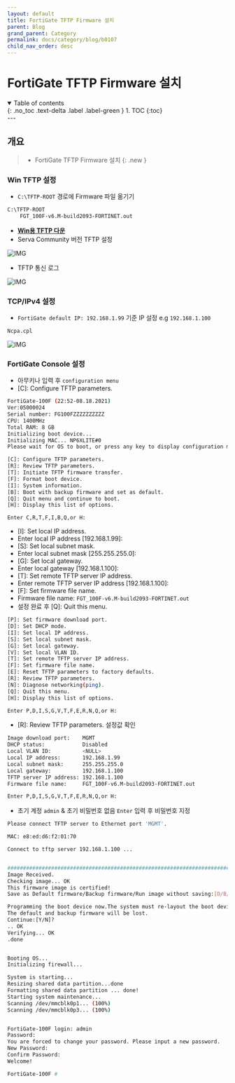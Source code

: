 ```yaml
---
layout: default
title: FortiGate TFTP Firmware 설치
parent: Blog
grand_parent: Category
permalink: docs/category/blog/b0107
child_nav_order: desc
---
```

# FortiGate TFTP Firmware 설치
<details open markdown="block">
  <summary>
    Table of contents
  </summary>
  {: .no_toc .text-delta .label .label-green }
1. TOC
{:toc}
</details>
---

## 개요

> - FortiGate TFTP Firmware 설치
{: .new }


### Win TFTP 설정

- `C:\TFTP-ROOT` 경로에 Firmware 파일 옮기기

```bash
C:\TFTP-ROOT
    FGT_100F-v6.M-build2093-FORTINET.out
```

- [**Win용 TFTP 다운**](https://www.vercot.com/~serva/download/Serva_Community_v4.6.0-21120715.zip)
- Serva Community 버전 TFTP 설정

![IMG](https://github.com/heaths2/heaths2.github.io/assets/36792594/01c7e213-42f3-4559-a098-7c6328eafd3f)

- TFTP 통신 로그

![IMG](https://github.com/heaths2/heaths2.github.io/assets/36792594/af81bb18-13bc-455a-b4ba-b03ed2bc3802)

### TCP/IPv4 설정

- `FortiGate default IP: 192.168.1.99` 기준 IP 설정 e.g `192.168.1.100`

```bash
Ncpa.cpl
```

![IMG](https://github.com/heaths2/heaths2.github.io/assets/36792594/b48a2bff-07d9-42cb-aded-d9dc8b020b29)

### FortiGate Console 설정

- 아무키나 입력 후 `configuration menu`
- [C]: Configure TFTP parameters.

```bash
FortiGate-100F (22:52-08.18.2021)
Ver:05000024
Serial number: FG100FZZZZZZZZZZ
CPU: 1400MHz
Total RAM: 8 GB
Initializing boot device...
Initializing MAC... NP6XLITE#0
Please wait for OS to boot, or press any key to display configuration menu.

[C]: Configure TFTP parameters.
[R]: Review TFTP parameters.
[T]: Initiate TFTP firmware transfer.
[F]: Format boot device.
[I]: System information.
[B]: Boot with backup firmware and set as default.
[Q]: Quit menu and continue to boot.
[H]: Display this list of options.

Enter C,R,T,F,I,B,Q,or H:
```

- [I]: Set local IP address.
- Enter local IP address [192.168.1.99]:
- [S]: Set local subnet mask.
- Enter local subnet mask [255.255.255.0]:
- [G]: Set local gateway.
- Enter local gateway [192.168.1.100]:
- [T]: Set remote TFTP server IP address.
- Enter remote TFTP server IP address [192.168.1.100]:
- [F]: Set firmware file name.
- Firmware file name: `FGT_100F-v6.M-build2093-FORTINET.out`
- 설정 완료 후 [Q]: Quit this menu.

```bash
[P]: Set firmware download port.
[D]: Set DHCP mode.
[I]: Set local IP address.
[S]: Set local subnet mask.
[G]: Set local gateway.
[V]: Set local VLAN ID.
[T]: Set remote TFTP server IP address.
[F]: Set firmware file name.
[E]: Reset TFTP parameters to factory defaults.
[R]: Review TFTP parameters.
[N]: Diagnose networking(ping).
[Q]: Quit this menu.
[H]: Display this list of options.

Enter P,D,I,S,G,V,T,F,E,R,N,Q,or H:
```

- [R]: Review TFTP parameters. 설정값 확인

```bash
Image download port:    MGMT
DHCP status:            Disabled
Local VLAN ID:          <NULL>
Local IP address:       192.168.1.99
Local subnet mask:      255.255.255.0
Local gateway:          192.168.1.100
TFTP server IP address: 192.168.1.100
Firmware file name:     FGT_100F-v6.M-build2093-FORTINET.out

Enter P,D,I,S,G,V,T,F,E,R,N,Q,or H:
```

- 초기 계정 `admin` & 초기 비밀번호 없음 `Enter` 입력 후 비밀번호 지정

```bash
Please connect TFTP server to Ethernet port 'MGMT'.

MAC: e8:ed:d6:f2:01:70

Connect to tftp server 192.168.1.100 ...


################################################################################                                                                             ############################################################################
Image Received.
Checking image... OK
This firmware image is certified!
Save as Default firmware/Backup firmware/Run image without saving:[D/B/R]?D

Programming the boot device now.The system must re-layout the boot device to ins                                                                                                                                                             tall this firmware.
The default and backup firmware will be lost.
Continue:[Y/N]?
.. OK
Verifying... OK
.done


Booting OS...
Initializing firewall...

System is starting...
Resizing shared data partition...done
Formatting shared data partition ... done!
Starting system maintenance...
Scanning /dev/mmcblk0p1... (100%)
Scanning /dev/mmcblk0p3... (100%)


FortiGate-100F login: admin
Password:
You are forced to change your password. Please input a new password.
New Password:
Confirm Password:
Welcome!

FortiGate-100F #
```
